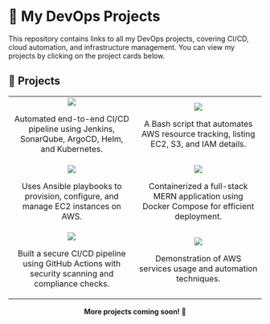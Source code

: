 # 🚀 My DevOps Projects  

This repository contains links to all my DevOps projects, covering CI/CD, cloud automation, and infrastructure management. You can view my projects by clicking on the project cards below.

## 🔗 Projects  

<table>
  <tr>
    <td width="50%" align="center">
      <a href="https://github.com/akshayachar03/CICD-Pipeline-Using-Jenkins/tree/main/java-maven-sonar-argocd-helm-k8s" target="_blank">
        <img src="https://img.shields.io/badge/CI%2FCD%20Pipeline%20using%20Jenkins-D24939?style=for-the-badge&logo=jenkins&logoColor=white" />
      </a>
      <p>Automated end-to-end CI/CD pipeline using Jenkins, SonarQube, ArgoCD, Helm, and Kubernetes.</p>
    </td>
    <td width="50%" align="center">
      <a href="https://github.com/akshayachar03/Shell-scripting-examples/tree/main/AWS-Resource_Tracker" target="_blank">
        <img src="https://img.shields.io/badge/AWS%20Resource%20Tracker-4EAA25?style=for-the-badge&logo=gnubash&logoColor=white" />
      </a>
      <p>A Bash script that automates AWS resource tracking, listing EC2, S3, and IAM details.</p>
    </td>
  </tr>
  <tr>
    <td width="50%" align="center">
      <a href="https://github.com/akshayachar03/Ansible-Projects/tree/main/Resource-Creation" target="_blank">
        <img src="https://img.shields.io/badge/Automating%20EC2%20Instance%20Management%20using%20Ansible-EE0000?style=for-the-badge&logo=ansible&logoColor=white"/>
      </a>
      <p>Uses Ansible playbooks to provision, configure, and manage EC2 instances on AWS.</p>
    </td>
    <td width="50%" align="center">
      <a href="https://github.com/akshayachar03/Docker-projects/tree/main/docker-compose" target="_blank">
        <img src="https://img.shields.io/badge/Containerizing%20a%20MERN%20Stack%20App%20using%20Docker%20Compose-2496ED?style=for-the-badge&logo=docker&logoColor=white" />
      </a>
      <p>Containerized a full-stack MERN application using Docker Compose for efficient deployment.</p>
    </td>
  </tr>
  <tr>
    <td width="50%" align="center">
      <a href="https://github.com/akshayachar03/devsecops-pipeline" target="_blank">
        <img src="https://img.shields.io/badge/DevSecOps%20Pipeline%20using%20GitHub%20Actions-24292F?style=for-the-badge&logo=githubactions&logoColor=white" />
      </a>
      <p>Built a secure CI/CD pipeline using GitHub Actions with security scanning and compliance checks.</p>
    </td>
    <td width="50%" align="center">
      <a href="https://github.com/akshayachar03/AWSDemo" target="_blank">
        <img src="https://img.shields.io/badge/AWS%20App%20Deployment-0089D6?style=for-the-badge&logo=cloud&logoColor=white" />
      </a>
      <p>Demonstration of AWS services usage and automation techniques.</p>
    </td>
  </tr>
</table>

<div align="center">
  <strong>More projects coming soon! 🚀</strong>
</div>
